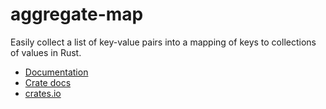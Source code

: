 
# aggregate-map
Easily collect a list of key-value pairs into a mapping of keys to collections of values in Rust.

 - [Documentation](https://docs.rs/aggregate-map/latest/aggregate_map/)
 - [Crate docs](https://docs.rs/crate/aggregate-map/latest)
 - [crates.io](https://crates.io/crates/aggregate-map)